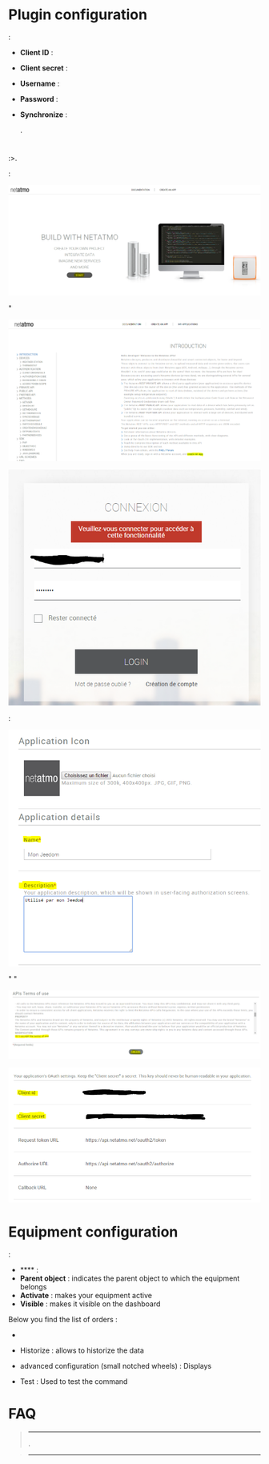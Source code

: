 

# Plugin configuration


 :

-   **Client ID** : 

-   **Client secret** : 

-   **Username** : 

-   **Password** : 

-   **Synchronize** : 
    
    .

# 


:>.

 :

![netatmoWelcome10](../images/netatmoWelcome10.png)

"

![netatmoWelcome11](../images/netatmoWelcome11.png)



![netatmoWelcome12](../images/netatmoWelcome12.png)


 :

![netatmoWelcome13](../images/netatmoWelcome13.png)

"
"

![netatmoWelcome14](../images/netatmoWelcome14.png)





![netatmoWelcome15](../images/netatmoWelcome15.png)

# Equipment configuration




 :

-   **** : 
-   **Parent object** : indicates the parent object to which the equipment belongs
-   **Activate** : makes your equipment active
-   **Visible** : makes it visible on the dashboard

Below you find the list of orders :

-   
-   Historize : allows to historize the data
-   advanced configuration (small notched wheels) : Displays
    
-   Test : Used to test the command

# FAQ

>****
>
>. 

>****
>
>
